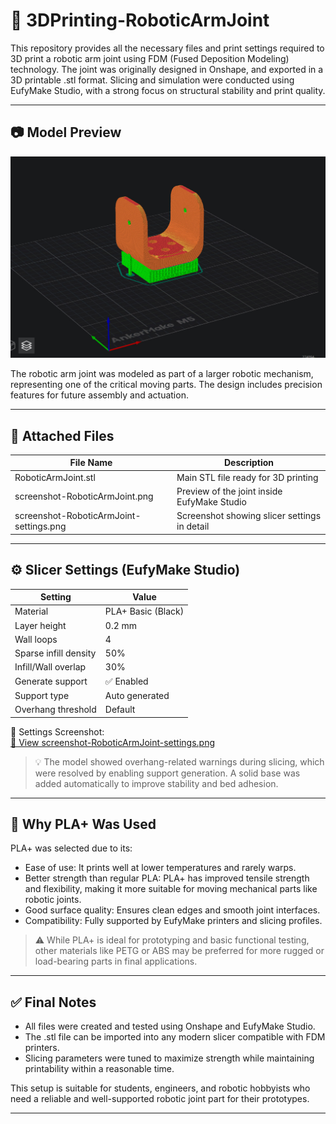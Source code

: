 # 🤖 3DPrinting-RoboticArmJoint

This repository provides all the necessary files and print settings required to 3D print a robotic arm joint using FDM (Fused Deposition Modeling) technology. The joint was originally designed in Onshape, and exported in a 3D printable .stl format. Slicing and simulation were conducted using EufyMake Studio, with a strong focus on structural stability and print quality.

---

## 📷 Model Preview

![Robotic Arm Joint](./screenshot-RoboticArmJoint.jpg)

The robotic arm joint was modeled as part of a larger robotic mechanism, representing one of the critical moving parts. The design includes precision features for future assembly and actuation.

---

## 📁 Attached Files

| File Name                              | Description                                    |
|----------------------------------------|------------------------------------------------|
| RoboticArmJoint.stl                  | Main STL file ready for 3D printing            |
| screenshot-RoboticArmJoint.png       | Preview of the joint inside EufyMake Studio    |
| screenshot-RoboticArmJoint-settings.png | Screenshot showing slicer settings in detail |

---

## ⚙️ Slicer Settings (EufyMake Studio)

| Setting                    | Value                 |
|---------------------------|-----------------------|
| Material              | PLA+ Basic (Black)    |
| Layer height          | 0.2 mm                |
| Wall loops            | 4                     |
| Sparse infill density | 50%                   |
| Infill/Wall overlap   | 30%                   |
| Generate support      | ✅ Enabled             |
| Support type          | Auto generated        |
| Overhang threshold    | Default               |

📎 Settings Screenshot:  
[📄 View screenshot-RoboticArmJoint-settings.png](./screenshot-RoboticArmJoint-settings.jpg)

> 💡 The model showed overhang-related warnings during slicing, which were resolved by enabling support generation. A solid base was added automatically to improve stability and bed adhesion.

---

## 🧪 Why PLA+ Was Used

PLA+ was selected due to its:

- Ease of use: It prints well at lower temperatures and rarely warps.
- Better strength than regular PLA: PLA+ has improved tensile strength and flexibility, making it more suitable for moving mechanical parts like robotic joints.
- Good surface quality: Ensures clean edges and smooth joint interfaces.
- Compatibility: Fully supported by EufyMake printers and slicing profiles.

> ⚠️ While PLA+ is ideal for prototyping and basic functional testing, other materials like PETG or ABS may be preferred for more rugged or load-bearing parts in final applications.

---

## ✅ Final Notes

- All files were created and tested using Onshape and EufyMake Studio.
- The .stl file can be imported into any modern slicer compatible with FDM printers.
- Slicing parameters were tuned to maximize strength while maintaining printability within a reasonable time.

This setup is suitable for students, engineers, and robotic hobbyists who need a reliable and well-supported robotic joint part for their prototypes.

---
